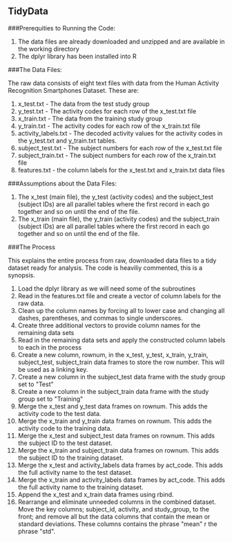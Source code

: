 ## TidyData

###Prerequities to Running the Code:

1.  The data files are already downloaded and unzipped and are available in the working directory
2.  The dplyr library has been installed into R

###The Data Files:

The raw data consists of eight text files with data from the Human Activity Recognition 
Smartphones Dataset.  These are:

1.  x_test.txt - The data from the test study group
2.  y_test.txt - The activity codes for each row of the x_test.txt file
3.  x_train.txt - The data from the training study group
4.  y_train.txt - The activity codes for each row of the x_train.txt file
5.  activity_labels.txt - The decoded activity values for the activity codes in the 
y_test.txt and y_train.txt tables.
6.  subject_test.txt - The subject numbers for each row of the x_test.txt file
7.  subject_train.txt - The subject numbers for each row of the x_train.txt file 
8.  features.txt - the column labels for the x_test.txt and x_train.txt data files

###Assumptions about the Data Files:

1.  The x_test (main file), the y_test (activity codes) and the subject_test (subject IDs) 
are all parallel tables where the first record in each go together and so on until the end of the file.
2.  The x_train (main file), the y_train (activity codes) and the subject_train (subject IDs) 
are all parallel tables where the first record in each go together and so on until the end of the file.


###The Process

This explains the entire process from raw, downloaded data files to a tidy dataset ready for 
analysis.  The code is heaviliy commented, this is a synopsis.

1.  Load the dplyr library as we will need some of the subroutines
2.  Read in the features.txt file and create a vector of column labels for the raw data.
3.  Clean up the column names by forcing all to lower case and changing all dashes, parentheses, and 
commas to single underscores.
4.  Create three additional vectors to provide column names for the remaining data sets
5.  Read in the remaining data sets and apply the constructed column labels to each in the process
6.  Create a new column, rownum, in the x_test, y_test, x_train, y_train, subject_test, subject_train 
data frames to store the row number. This will be used as a linking key.
6.  Create a new column in the subject_test data frame with the study group set to "Test"
7.  Create a new column in the subject_train data frame with the study group set to "Training"
8.  Merge the x_test and y_test data frames on rownum.  This adds the activity code to the test data.
9.  Merge the x_train and y_train data frames on rownum.  This adds the activity code to the training data.
10.  Merge the x_test and subject_test data frames on rownum.  This adds the subject ID to the test dataset.
11.  Merge the x_train and subject_train data frames on rownum.  This adds the subject ID to the training dataset.
12.  Merge the x_test and activity_labels data frames by act_code.  This adds the full activity name to the test dataset.
13.  Merge the x_train and activity_labels data frames by act_code.  This adds the full activity name 
to the training dataset.
14.  Append the x_test and x_train data frames using rbind.
15.  Rearrange and eliminate unneeded columns in the combined dataset.  Move the key columns; subject_id, 
activity, and study_group, to the front; and remove all but the data columns 
that contain the mean or standard deviations.  These columns contains the phrase "mean" r the phrase "std".




